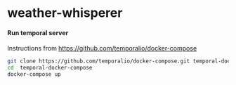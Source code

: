 # weather-whisperer

#### Run temporal server

Instructions from https://github.com/temporalio/docker-compose

```bash
git clone https://github.com/temporalio/docker-compose.git temporal-docker-compose
cd  temporal-docker-compose
docker-compose up
```